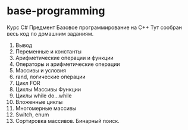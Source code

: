 # base-programming
Курс С#
Предмент Базовое программирование на C++
Тут сообран весь код по домашним заданиям.


1. Вывод
2. Переменные и константы
3. Арифметические операции и функции
4. Операторы и арифметические операции
5. Массивы и условия
6. rand, логические операции
7. Цикл FOR
8. Циклы Массивы Функции
9. Циклы while do...while
10. Вложенные циклы
11. Многомерные массивы
12. Switch, enum
13. Сортировка массивов. Бинарный поиск.
